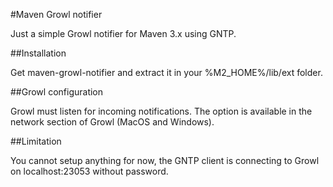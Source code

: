 #Maven Growl notifier

Just a simple Growl notifier for Maven 3.x using GNTP.

##Installation

Get maven-growl-notifier and extract it in your %M2_HOME%/lib/ext folder.

##Growl configuration

Growl must listen for incoming notifications. The option is available in the network section of Growl (MacOS and Windows).

##Limitation

You cannot setup anything for now, the GNTP client is connecting to Growl on localhost:23053 without password.

